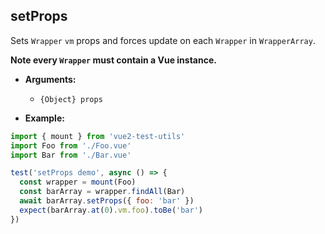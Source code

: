 ## setProps

Sets `Wrapper` `vm` props and forces update on each `Wrapper` in `WrapperArray`.

**Note every `Wrapper` must contain a Vue instance.**

- **Arguments:**

  - `{Object} props`

- **Example:**

```js
import { mount } from 'vue2-test-utils'
import Foo from './Foo.vue'
import Bar from './Bar.vue'

test('setProps demo', async () => {
  const wrapper = mount(Foo)
  const barArray = wrapper.findAll(Bar)
  await barArray.setProps({ foo: 'bar' })
  expect(barArray.at(0).vm.foo).toBe('bar')
})
```
